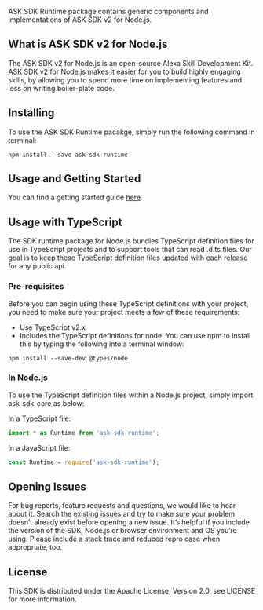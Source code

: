 ASK SDK Runtime package contains generic components and implementations of ASK SDK v2 for Node.js.

## What is ASK SDK v2 for Node.js

The ASK SDK v2 for Node.js is an open-source Alexa Skill Development Kit. ASK SDK v2 for Node.js makes it easier for you to build highly engaging skills, by allowing you to spend more time on implementing features and less on writing boiler-plate code.

## Installing
To use the ASK SDK Runtime pacakge, simply run the following command in terminal:

```
npm install --save ask-sdk-runtime
```

## Usage and Getting Started

You can find a getting started guide [here](https://github.com/alexa/alexa-skills-kit-sdk-for-nodejs/wiki).

## Usage with TypeScript
The SDK runtime package for Node.js bundles TypeScript definition files for use in TypeScript projects and to support tools that can read .d.ts files. Our goal is to keep these TypeScript definition files updated with each release for any public api.

### Pre-requisites
Before you can begin using these TypeScript definitions with your project, you need to make sure your project meets a few of these requirements:
- Use TypeScript v2.x
- Includes the TypeScript definitions for node. You can use npm to install this by typing the following into a terminal window:

```
npm install --save-dev @types/node
```

### In Node.js
To use the TypeScript definition files within a Node.js project, simply import ask-sdk-core as below:

In a TypeScript file:

```typescript
import * as Runtime from 'ask-sdk-runtime';
```

In a JavaScript file:

```javascript
const Runtime = require('ask-sdk-runtime');
```

## Opening Issues
For bug reports, feature requests and questions, we would like to hear about it. Search the [existing issues](https://github.com/alexa/alexa-skills-kit-sdk-for-nodejs/issues) and try to make sure your problem doesn’t already exist before opening a new issue. It’s helpful if you include the version of the SDK, Node.js or browser environment and OS you’re using. Please include a stack trace and reduced repro case when appropriate, too.

## License
This SDK is distributed under the Apache License, Version 2.0, see LICENSE for more information.
